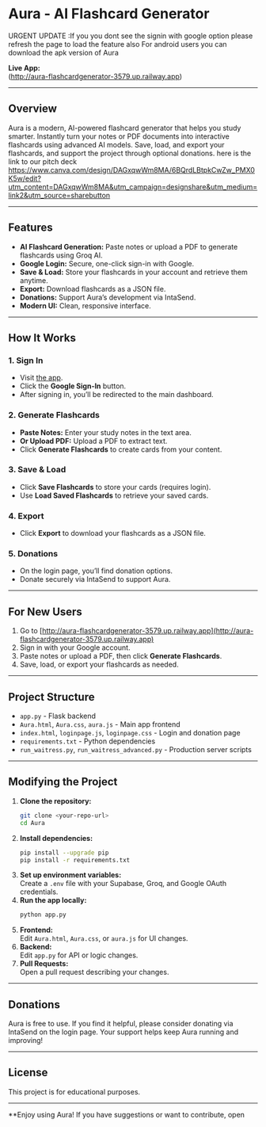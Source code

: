# Aura - AI Flashcard Generator
URGENT UPDATE :If you you dont see the signin with google option please refresh the page to load the feature also
For android users you can download the apk version of Aura

**Live App:**  
(http://aura-flashcardgenerator-3579.up.railway.app)

---


## Overview

Aura is a modern, AI-powered flashcard generator that helps you study smarter. Instantly turn your notes or PDF documents into interactive flashcards using advanced AI models. Save, load, and export your flashcards, and support the project through optional donations. here is the link to our pitch deck https://www.canva.com/design/DAGxqwWm8MA/6BQrdLBtpkCwZw_PMX0K5w/edit?utm_content=DAGxqwWm8MA&utm_campaign=designshare&utm_medium=link2&utm_source=sharebutton

---

## Features

- **AI Flashcard Generation:** Paste notes or upload a PDF to generate flashcards using Groq AI.
- **Google Login:** Secure, one-click sign-in with Google.
- **Save & Load:** Store your flashcards in your account and retrieve them anytime.
- **Export:** Download flashcards as a JSON file.
- **Donations:** Support Aura’s development via IntaSend.
- **Modern UI:** Clean, responsive interface.

---

## How It Works

### 1. Sign In

- Visit [the app](http://aura-flashcardgenerator-3579.up.railway.app).
- Click the **Google Sign-In** button.
- After signing in, you’ll be redirected to the main dashboard.

### 2. Generate Flashcards

- **Paste Notes:** Enter your study notes in the text area.
- **Or Upload PDF:** Upload a PDF to extract text.
- Click **Generate Flashcards** to create cards from your content.

### 3. Save & Load

- Click **Save Flashcards** to store your cards (requires login).
- Use **Load Saved Flashcards** to retrieve your saved cards.

### 4. Export

- Click **Export** to download your flashcards as a JSON file.

### 5. Donations

- On the login page, you’ll find donation options.
- Donate securely via IntaSend to support Aura.

---

## For New Users

1. Go to [http://aura-flashcardgenerator-3579.up.railway.app](http://aura-flashcardgenerator-3579.up.railway.app)
2. Sign in with your Google account.
3. Paste notes or upload a PDF, then click **Generate Flashcards**.
4. Save, load, or export your flashcards as needed.

---

## Project Structure

- `app.py` - Flask backend
- `Aura.html`, `Aura.css`, `aura.js` - Main app frontend
- `index.html`, `loginpage.js`, `loginpage.css` - Login and donation page
- `requirements.txt` - Python dependencies
- `run_waitress.py`, `run_waitress_advanced.py` - Production server scripts

---

## Modifying the Project

1. **Clone the repository:**
    ```sh
    git clone <your-repo-url>
    cd Aura
    ```
2. **Install dependencies:**
    ```sh
    pip install --upgrade pip
    pip install -r requirements.txt
    ```
3. **Set up environment variables:**  
   Create a `.env` file with your Supabase, Groq, and Google OAuth credentials.
4. **Run the app locally:**
    ```sh
    python app.py
    ```
5. **Frontend:**  
   Edit `Aura.html`, `Aura.css`, or `aura.js` for UI changes.
6. **Backend:**  
   Edit `app.py` for API or logic changes.
7. **Pull Requests:**  
   Open a pull request describing your changes.

---

## Donations

Aura is free to use. If you find it helpful, please consider donating via IntaSend on the login page. Your support helps keep Aura running and improving!

---

## License

This project is for educational purposes.

---

**Enjoy using Aura! If you have suggestions or want to contribute, open
